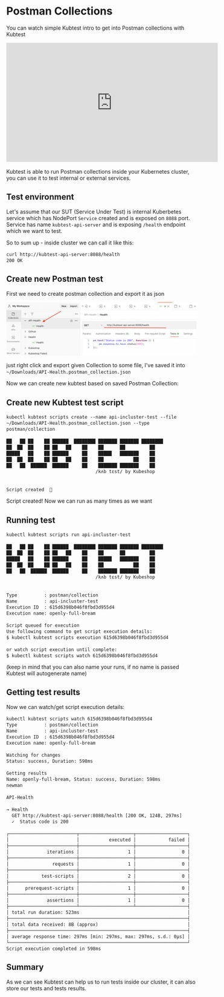 # Postman Collections

You can watch simple Kubtest intro to get into Postman collections with Kubtest

<iframe width="560" height="315" src="https://www.youtube.com/embed/-5jlrPetK7E" title="YouTube video player" frameborder="0" allow="accelerometer; autoplay; clipboard-write; encrypted-media; gyroscope; picture-in-picture" allowfullscreen></iframe>

Kubtest is able to run Postman collections inside your Kubernetes cluster, you can use it to test internal or external services.


## Test environment

Let's assume that our SUT (Service Under Test) is internal Kuberbetes service which has 
NodePort `Service` created and is exposed on `8088` port. Service has name `kubtest-api-server`
and is exposing `/health` endpoint which we want to test.

So to sum up - inside cluster we can call it like this:
```
curl http://kubtest-api-server:8088/health
200 OK 
```

## Create new Postman test

First we need to create postman collection and export it as json 

![postman create collection](img/postman_create_collection.png)

just right click and export given Collection to some file, 
I've saved it into `~/Downloads/API-Health.postman_collection.json` 

Now we can create new kubtest based on saved Postman Collection: 

## Create new Kubtest test script

```
kubectl kubtest scripts create --name api-incluster-test --file ~/Downloads/API-Health.postman_collection.json --type postman/collection 

██   ██ ██    ██ ██████  ████████ ███████ ███████ ████████ 
██  ██  ██    ██ ██   ██    ██    ██      ██         ██    
█████   ██    ██ ██████     ██    █████   ███████    ██    
██  ██  ██    ██ ██   ██    ██    ██           ██    ██    
██   ██  ██████  ██████     ██    ███████ ███████    ██    
                                 /kʌb tɛst/ by Kubeshop


Script created  🥇
```

Script created! Now we can run as many times as we want 

## Running test

```
kubectl kubtest scripts run api-incluster-test

██   ██ ██    ██ ██████  ████████ ███████ ███████ ████████ 
██  ██  ██    ██ ██   ██    ██    ██      ██         ██    
█████   ██    ██ ██████     ██    █████   ███████    ██    
██  ██  ██    ██ ██   ██    ██    ██           ██    ██    
██   ██  ██████  ██████     ██    ███████ ███████    ██    
                                 /kʌb tɛst/ by Kubeshop


Type          : postman/collection
Name          : api-incluster-test
Execution ID  : 615d6398b046f8fbd3d955d4
Execution name: openly-full-bream

Script queued for execution
Use following command to get script execution details:
$ kubectl kubtest scripts execution 615d6398b046f8fbd3d955d4

or watch script execution until complete:
$ kubectl kubtest scripts watch 615d6398b046f8fbd3d955d4

```

(keep in mind that you can also name your runs, if no name is passed Kubtest will autogenerate name)

## Getting test results

Now we can watch/get script execution details: 

```
kubectl kubtest scripts watch 615d6398b046f8fbd3d955d4
Type          : postman/collection
Name          : api-incluster-test
Execution ID  : 615d6398b046f8fbd3d955d4
Execution name: openly-full-bream

Watching for changes
Status: success, Duration: 598ms

Getting results
Name: openly-full-bream, Status: success, Duration: 598ms
newman

API-Health

→ Health
  GET http://kubtest-api-server:8088/health [200 OK, 124B, 297ms]
  ✓  Status code is 200

┌─────────────────────────┬────────────────────┬───────────────────┐
│                         │           executed │            failed │
├─────────────────────────┼────────────────────┼───────────────────┤
│              iterations │                  1 │                 0 │
├─────────────────────────┼────────────────────┼───────────────────┤
│                requests │                  1 │                 0 │
├─────────────────────────┼────────────────────┼───────────────────┤
│            test-scripts │                  2 │                 0 │
├─────────────────────────┼────────────────────┼───────────────────┤
│      prerequest-scripts │                  1 │                 0 │
├─────────────────────────┼────────────────────┼───────────────────┤
│              assertions │                  1 │                 0 │
├─────────────────────────┴────────────────────┴───────────────────┤
│ total run duration: 523ms                                        │
├──────────────────────────────────────────────────────────────────┤
│ total data received: 8B (approx)                                 │
├──────────────────────────────────────────────────────────────────┤
│ average response time: 297ms [min: 297ms, max: 297ms, s.d.: 0µs] │
└──────────────────────────────────────────────────────────────────┘
Script execution completed in 598ms
```


## Summary

As we can see Kubtest can help us to run tests inside our cluster, it can also store our tests and tests results.

